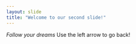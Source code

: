 ```yaml
---
layout: slide
title: "Welcome to our second slide!"
---
```

*Follow your dreams*
Use the left arrow to go back!
